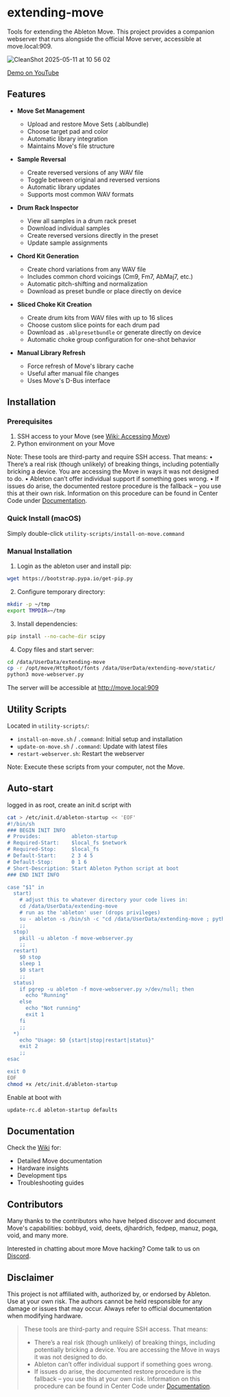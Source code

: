 # extending-move

Tools for extending the Ableton Move. This project provides a companion webserver that runs alongside the official Move server, accessible at move.local:909.

![CleanShot 2025-05-11 at 10 56 02](https://github.com/user-attachments/assets/be64a1d8-992a-4a84-bbbf-15095479d11d)


[Demo on YouTube](https://www.youtube.com/watch?v=MCmaCifzgbg)


## Features

- **Move Set Management**
  - Upload and restore Move Sets (.ablbundle)
  - Choose target pad and color
  - Automatic library integration
  - Maintains Move's file structure

- **Sample Reversal**
  - Create reversed versions of any WAV file
  - Toggle between original and reversed versions
  - Automatic library updates
  - Supports most common WAV formats
    
- **Drum Rack Inspector**
  - View all samples in a drum rack preset
  - Download individual samples
  - Create reversed versions directly in the preset
  - Update sample assignments

- **Chord Kit Generation**
  - Create chord variations from any WAV file
  - Includes common chord voicings (Cm9, Fm7, AbMaj7, etc.)
  - Automatic pitch-shifting and normalization
  - Download as preset bundle or place directly on device

- **Sliced Choke Kit Creation**
  - Create drum kits from WAV files with up to 16 slices
  - Choose custom slice points for each drum pad
  - Download as `.ablpresetbundle` or generate directly on device
  - Automatic choke group configuration for one-shot behavior

- **Manual Library Refresh**
  - Force refresh of Move's library cache
  - Useful after manual file changes
  - Uses Move's D-Bus interface
    


## Installation

### Prerequisites
1. SSH access to your Move (see [Wiki: Accessing Move](https://github.com/charlesvestal/extending-move/wiki/00--Accessing-Move))
2. Python environment on your Move

Note:
These tools are third-party and require SSH access. That means:
 •    There’s a real risk (though unlikely) of breaking things, including potentially bricking a device. You are accessing the Move in ways it was not designed to do.
 •    Ableton can’t offer individual support if something goes wrong.
 •    If issues do arise, the documented restore procedure is the fallback – you use this at their own risk. Information on this procedure can be found in Center Code under [Documentation](https://ableton.centercode.com/project/article/item.html?cap=ecd3942a1fe3405eb27a806608401a0b&arttypeid={e70be312-f44a-418b-bb74-ed1030e3a49a}&artid={C0A2D9E2-D52F-4DEB-8BEE-356B65C8942E}).

### Quick Install (macOS)
Simply double-click `utility-scripts/install-on-move.command`

### Manual Installation

1. Login as the ableton user and install pip:
```bash
wget https://bootstrap.pypa.io/get-pip.py
```

2. Configure temporary directory:
```bash
mkdir -p ~/tmp
export TMPDIR=~/tmp
```

3. Install dependencies:
```bash
pip install --no-cache-dir scipy
```

4. Copy files and start server:
```bash
cd /data/UserData/extending-move
cp -r /opt/move/HttpRoot/fonts /data/UserData/extending-move/static/
python3 move-webserver.py
```

The server will be accessible at http://move.local:909

## Utility Scripts

Located in `utility-scripts/`:
- `install-on-move.sh` / `.command`: Initial setup and installation
- `update-on-move.sh` / `.command`: Update with latest files
- `restart-webserver.sh`: Restart the webserver

Note: Execute these scripts from your computer, not the Move.

## Auto-start
logged in as root, create an init.d script with
```bash
cat > /etc/init.d/ableton-startup << 'EOF'
#!/bin/sh
### BEGIN INIT INFO
# Provides:          ableton-startup
# Required-Start:    $local_fs $network
# Required-Stop:     $local_fs
# Default-Start:     2 3 4 5
# Default-Stop:      0 1 6
# Short-Description: Start Ableton Python script at boot
### END INIT INFO

case "$1" in
  start)
    # adjust this to whatever directory your code lives in:
    cd /data/UserData/extending-move
    # run as the 'ableton' user (drops privileges)
    su - ableton -s /bin/sh -c "cd /data/UserData/extending-move ; python3 move-webserver.py >> startup.log 2>&1 &"
    ;;
  stop)
    pkill -u ableton -f move-webserver.py
    ;;
  restart)
    $0 stop
    sleep 1
    $0 start
    ;;
  status)
    if pgrep -u ableton -f move-webserver.py >/dev/null; then
      echo "Running"
    else
      echo "Not running"
      exit 1
    fi
    ;;
  *)
    echo "Usage: $0 {start|stop|restart|status}"
    exit 2
    ;;
esac

exit 0
EOF
chmod +x /etc/init.d/ableton-startup
```

Enable at boot with 
```bash
update-rc.d ableton-startup defaults
```

## Documentation

Check the [Wiki](https://github.com/charlesvestal/extending-move/wiki) for:
- Detailed Move documentation
- Hardware insights
- Development tips
- Troubleshooting guides

## Contributors

Many thanks to the contributors who have helped discover and document Move's capabilities:
bobbyd, void, deets, djhardrich, fedpep, manuz, poga, void, and many more.

Interested in chatting about more Move hacking? Come talk to us on [Discord](https://discord.gg/yP7SjqDrZG).

## Disclaimer

This project is not affiliated with, authorized by, or endorsed by Ableton. Use at your own risk. The authors cannot be held responsible for any damage or issues that may occur. Always refer to official documentation when modifying hardware.

> These tools are third-party and require SSH access. That means:
> * There’s a real risk (though unlikely) of breaking things, including potentially bricking a device. You are accessing the Move in ways it was not designed to do.
> * Ableton can’t offer individual support if something goes wrong.
> * If issues do arise, the documented restore procedure is the fallback – you use this at your own risk. Information on this procedure can be found in Center Code under [Documentation](https://ableton.centercode.com/project/article/item.html?cap=ecd3942a1fe3405eb27a806608401a0b&arttypeid={e70be312-f44a-418b-bb74-ed1030e3a49a}&artid={C0A2D9E2-D52F-4DEB-8BEE-356B65C8942E}).
